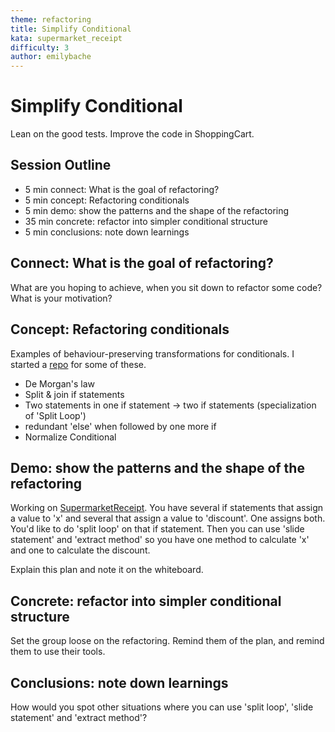 ```yaml
---
theme: refactoring
title: Simplify Conditional
kata: supermarket_receipt
difficulty: 3
author: emilybache
---
```


# Simplify Conditional

Lean on the good tests. Improve the code in ShoppingCart.

## Session Outline

* 5 min connect: What is the goal of refactoring? 
* 5 min concept: Refactoring conditionals
* 5 min demo: show the patterns and the shape of the refactoring
* 35 min concrete: refactor into simpler conditional structure
* 5 min conclusions: note down learnings

## Connect: What is the goal of refactoring? 

What are you hoping to achieve, when you sit down to refactor some code? What is your motivation?

## Concept: Refactoring conditionals

Examples of behaviour-preserving transformations for conditionals. I started a [repo](https://github.com/emilybache/Refactor-Conditionals) for some of these. 

* De Morgan's law
* Split & join if statements
* Two statements in one if statement -> two if statements (specialization of 'Split Loop')
* redundant 'else' when followed by one more if
* Normalize Conditional

## Demo: show the patterns and the shape of the refactoring

Working on [SupermarketReceipt](https://github.com/emilybache/SupermarketReceipt-Refactoring-Kata). You have several if statements that assign a value to 'x' and several that assign a value to 'discount'. One assigns both. You'd like to do 'split loop' on that if statement. Then you can use 'slide statement' and 'extract method' so you have one method to calculate 'x' and one to calculate the discount.

Explain this plan and note it on the whiteboard.

## Concrete: refactor into simpler conditional structure

Set the group loose on the refactoring. Remind them of the plan, and remind them to use their tools.

## Conclusions: note down learnings

How would you spot other situations where you can use 'split loop', 'slide statement' and 'extract method'?

